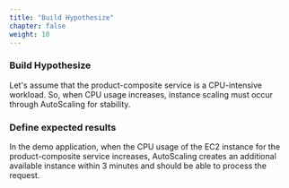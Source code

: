 ```yaml
---
title: "Build Hypothesize"
chapter: false
weight: 10
---
```


### Build Hypothesize
Let's assume that the product-composite service is a CPU-intensive workload. So, when CPU usage increases, instance scaling must occur through AutoScaling for stability. 

### Define expected results
In the demo application, when the CPU usage of the EC2 instance for the product-composite service increases, AutoScaling creates an additional available instance within 3 minutes and should be able to process the request.

